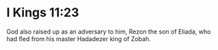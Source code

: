 # I Kings 11:23

God also raised up as an adversary to him, Rezon the son of Eliada, who had fled from his master Hadadezer king of Zobah.
